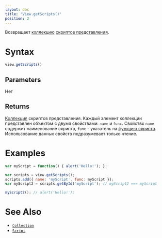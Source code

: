 ```yaml
---
layout: doc
title: "View.getScripts()"
position: 2
---
```


Возвращает [коллекцию](../../../Collection/) [скриптов представления](../../../Script/).

# Syntax

```js
view.getScripts()
```

## Parameters

Нет

## Returns

[Коллекция](../../../Collection/) скриптов представления. Каждый элемент коллекции представлен объектом
с двумя свойствами: `name` и `func`. Свойство `name` содержит наименование скрипта, `func` - указатель
на [функцию скрипта](../../../Script/). Использование данных свойств подразумевает только чтение.

# Examples

```js
var myScript = function() { alert('Hello!'); };

var scripts = view.getScripts();
scripts.add({ name: 'myScript', func: myScript });
var myScript2 = scripts.getById('myScript'); // myScript2 === myScript

myScript2(); // alert('Hello!');
```

# See Also

* [`Collection`](../../../Collection/)
* [`Script`](../../../Script/)
